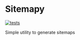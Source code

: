 # Sitemapy

[![tests](https://github.com/postiess/sitemapy/actions/workflows/test.yml/badge.svg)](https://github.com/postiess/sitemapy/actions/workflows/test.yml)

Simple utility to generate sitemaps